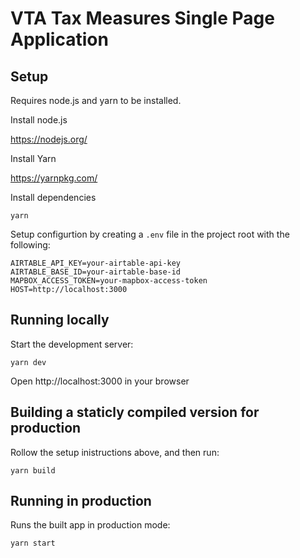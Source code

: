 # VTA Tax Measures Single Page Application

## Setup

Requires node.js and yarn to be installed.

Install node.js

https://nodejs.org/

Install Yarn

https://yarnpkg.com/

Install dependencies

    yarn

Setup configurtion by  creating a `.env` file in the project root with the following:

    AIRTABLE_API_KEY=your-airtable-api-key
    AIRTABLE_BASE_ID=your-airtable-base-id
    MAPBOX_ACCESS_TOKEN=your-mapbox-access-token
    HOST=http://localhost:3000

## Running locally

Start the development server:

    yarn dev

Open http://localhost:3000 in your browser
    
## Building a staticly compiled version for production

Rollow the setup inistructions above, and then run:

    yarn build

## Running in production

Runs the built app in production mode:

    yarn start
    